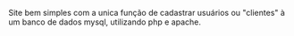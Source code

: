 Site bem simples com a unica função de cadastrar usuários ou "clientes" à um banco de dados mysql, utilizando php e apache.
